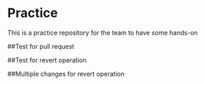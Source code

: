 # Practice
This is a practice repository for the team to have some hands-on

##Test for pull request

##Test for revert operation

##Multiple changes for revert operation
